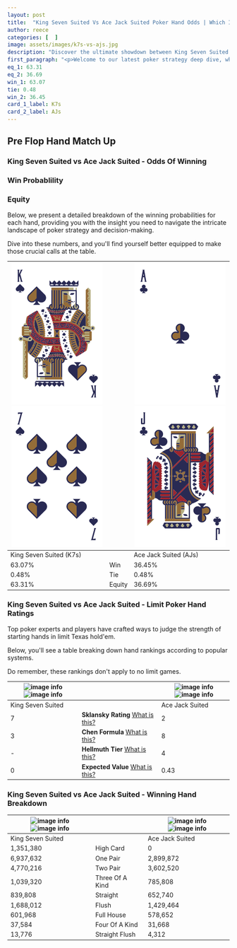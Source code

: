 ```yaml
---
layout: post
title:  "King Seven Suited Vs Ace Jack Suited Poker Hand Odds | Which Is The Better Hand In Poker? A Complete Guide"
author: reece
categories: [  ]
image: assets/images/k7s-vs-ajs.jpg
description: "Discover the ultimate showdown between King Seven Suited and Ace Jack Suited in poker! Uncover the odds, strategies, and scenarios where one hand triumphs over the other. Get ready to up your poker game with this thrilling analysis."
first_paragraph: "<p>Welcome to our latest poker strategy deep dive, where we're pitting two distinct hands against each other in a high-stakes showdown: King Seven Suited vs Ace Jack Suited.</p><p>In the dynamic world of poker, every decision counts, and knowing which hand holds the upper hand is key to your success at the table.</p><p>In this article, we'll dissect these two hands, explore the scenarios where one dominates the other, and equip you with the knowledge to make strategic choices that can tip the odds in your favor.</p><p>Get ready to unravel the intriguing dynamics of these poker hands and elevate your game to new heights.</p>"
eq_1: 63.31
eq_2: 36.69
win_1: 63.07
tie: 0.48
win_2: 36.45
card_1_label: K7s
card_2_label: AJs
---
```




[comment]: # (sp0)

## Pre Flop Hand Match Up

<div class="table hand-ratings" markdown="1"> 



### King Seven Suited vs Ace Jack Suited - Odds Of Winning


  
<div class="row graphs"> 
<div class="col-lg-6">
    <h3>Win Probablility</h3>
    <canvas id="WinChart"></canvas>
</div>
<div class="col-lg-6">
    <h3>Equity</h3>
    <canvas id="EquityChart"></canvas>
</div>
</div>

  Below, we present a detailed breakdown of the winning probabilities for each hand, providing you with the insight you need to navigate the intricate landscape of poker strategy and decision-making. 

Dive into these numbers, and you'll find yourself better equipped to make those crucial calls at the table.


    
| ![image info](assets/images/hand1/k.png) ![image info](assets/images/hand1/7.png) |  | ![image info](assets/images/hand2/a.png) ![image info](assets/images/hand2/j.png) |
| -------- | -------- | -------- |
| King Seven Suited (K7s) |  | Ace Jack Suited (AJs) |
| 63.07% | Win | 36.45% |
| 0.48% | Tie | 0.48% |
| 63.31% | Equity | 36.69% |




[comment]: # (sp1)



### King Seven Suited vs Ace Jack Suited - Limit Poker Hand Ratings

Top poker experts and players have crafted ways to judge the strength of starting hands in limit Texas hold'em. 

Below, you'll see a table breaking down hand rankings according to popular systems. 

Do remember, these rankings don't apply to no limit games.


    
| ![image info](https://www.riverpairs.com/assets/images/hand1/k.png) ![image info](https://www.riverpairs.com/assets/images/hand1/7.png) |  | ![image info](https://www.riverpairs.com/assets/images/hand2/a.png) ![image info](https://www.riverpairs.com/assets/images/hand2/j.png) |
| -------- | -------- | -------- |
| King Seven Suited |  | Ace Jack Suited |
| 7 | **Sklansky Rating** [What is this?](/sklansky-rating-explained) | 2 |
| 3 | **Chen Formula** [What is this?](/chen-formula-explained) | 8 |
| - | **Hellmuth Tier** [What is this?](/Hellmuth-tier-explained) | 4 |
| 0 | **Expected Value** [What is this?](/expected-value-explained) | 0.43 |




[comment]: # (sp2)



### King Seven Suited vs Ace Jack Suited - Winning Hand Breakdown


    
| ![image info](https://www.riverpairs.com/assets/images/hand1/k.png) ![image info](https://www.riverpairs.com/assets/images/hand1/7.png) |  | ![image info](https://www.riverpairs.com/assets/images/hand2/a.png) ![image info](https://www.riverpairs.com/assets/images/hand2/j.png) |
| -------- | -------- | -------- |
| King Seven Suited |  | Ace Jack Suited |
| 1,351,380 | High Card | 0 |
| 6,937,632 | One Pair | 2,899,872 |
| 4,770,216 | Two Pair | 3,602,520 |
| 1,039,320 | Three Of A Kind | 785,808 |
| 839,808 | Straight | 652,740 |
| 1,688,012 | Flush | 1,429,464 |
| 601,968 | Full House | 578,652 |
| 37,584 | Four Of A Kind | 31,668 |
| 13,776 | Straight Flush | 4,312 |




[comment]: # (sp3)



</div>

[comment]: # (sp4)



[comment]: # (sp5)

